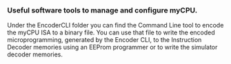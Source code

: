 ### Useful software tools to manage and configure myCPU.

Under the EncoderCLI folder you can find the Command Line tool to encode the myCPU ISA to a binary file. You can use that file to write the encoded microprogramming, generated by the Encoder CLI, to the Instruction Decoder memories using an EEProm programmer or to write the simulator decoder memories.

 

